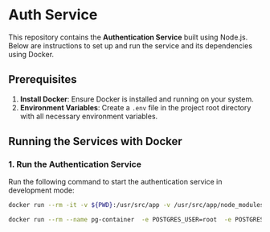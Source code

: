 # Auth Service

This repository contains the **Authentication Service** built using Node.js. Below are instructions to set up and run the service and its dependencies using Docker.

## Prerequisites

1. **Install Docker**: Ensure Docker is installed and running on your system.
2. **Environment Variables**: Create a `.env` file in the project root directory with all necessary environment variables.

## Running the Services with Docker

### 1. Run the Authentication Service

Run the following command to start the authentication service in development mode:

```bash
docker run --rm -it -v ${PWD}:/usr/src/app -v /usr/src/app/node_modules --env-file ${PWD}/.env /-p 5501:5501  -e NODE_ENV=dev  auth-service:dev
```

```bash
docker run --rm --name pg-container  -e POSTGRES_USER=root  -e POSTGRES_PASSWORD=root  -v pgdata:/var/lib/postgresql/data  -p 5432:5432  -d postgres
```

